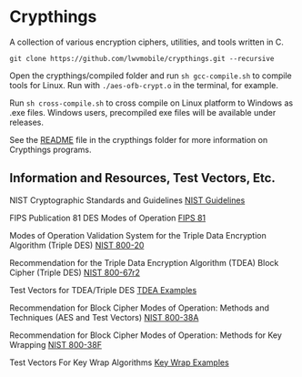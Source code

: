 # Crypthings

A collection of various encryption ciphers, utilities, and tools written in C.

`git clone https://github.com/lwvmobile/crypthings.git --recursive`

Open the crypthings/compiled folder and run `sh gcc-compile.sh` to compile tools for Linux.
Run with `./aes-ofb-crypt.o` in the terminal, for example.

Run `sh cross-compile.sh` to cross compile on Linux platform to Windows as .exe files.
Windows users, precompiled exe files will be available under releases.

See the [README](https://github.com/lwvmobile/crypthings/blob/main/crypthings/README.md "README") file in the crypthings folder for more information on Crypthings programs.

## Information and Resources, Test Vectors, Etc.

NIST Cryptographic Standards and Guidelines
[NIST Guidelines](https://csrc.nist.gov/projects/cryptographic-standards-and-guidelines/ "NIST Guidelines")

FIPS Publication 81 DES Modes of Operation
[FIPS 81](https://nvlpubs.nist.gov/nistpubs/Legacy/FIPS/fipspub81.pdf "FIPS 81")

Modes of Operation Validation System for the Triple Data Encryption Algorithm (Triple DES)
[NIST 800-20](https://tsapps.nist.gov/publication/get_pdf.cfm?pub_id=151204 "NIST 800-20")

Recommendation for the Triple Data Encryption Algorithm (TDEA) Block Cipher (Triple DES)
[NIST 800-67r2](https://nvlpubs.nist.gov/nistpubs/SpecialPublications/NIST.SP.800-67r2.pdf "NIST 800-67r2")

Test Vectors for TDEA/Triple DES
[TDEA Examples](https://csrc.nist.gov/CSRC/media/Projects/Cryptographic-Standards-and-Guidelines/documents/examples/TDES_ModesA_All.pdf "TDEA Examples")

Recommendation for Block Cipher Modes of Operation: Methods and Techniques (AES and Test Vectors)
[NIST 800-38A](https://nvlpubs.nist.gov/nistpubs/Legacy/SP/nistspecialpublication800-38a.pdf "NIST 800-38A")

Recommendation for Block Cipher Modes of Operation: Methods for Key Wrapping
[NIST 800-38F](https://nvlpubs.nist.gov/nistpubs/SpecialPublications/NIST.SP.800-38F.pdf "NIST 800-38F")

Test Vectors For Key Wrap Algorithms
[Key Wrap Examples](https://csrc.nist.gov/CSRC/media/Projects/Cryptographic-Standards-and-Guidelines/documents/examples/key-wrapping-KW-KWP.pdf "Key Wrap Examples")